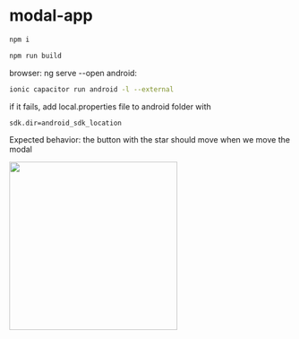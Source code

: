 # modal-app

```bash
npm i
```
```bash
npm run build
```
browser: ng serve --open
android: 
```bash
ionic capacitor run android -l --external
```
  if it fails, add local.properties file to android folder with 
```bash 
sdk.dir=android_sdk_location
```

Expected behavior: the button with the star should move when we move the modal

<img src="https://github.com/franco-ignacio-cifuentes/modal-app/assets/51925738/ff9cc8f9-b2e8-4a02-9fca-c3430a4c6dc2" width="300px">
